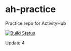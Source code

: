 # ah-practice
Practice repo for ActivityHub

[![Build Status](https://travis-ci.org/neilxc/ah-practice.svg?branch=master)](https://travis-ci.org/neilxc/ah-practice)

Update 4